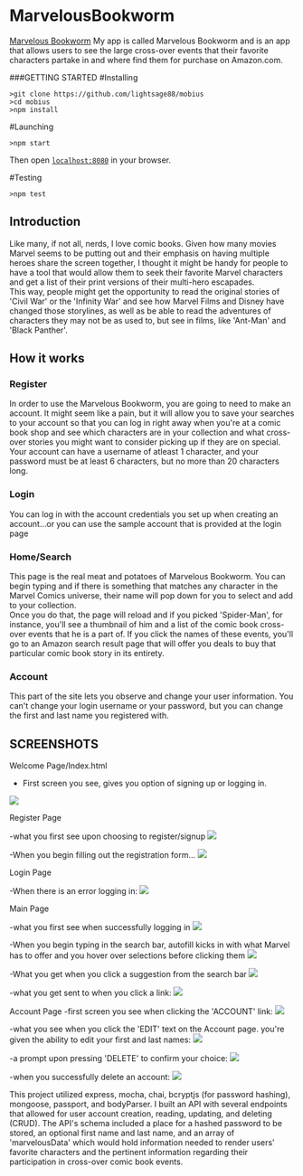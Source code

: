 <h1>MarvelousBookworm</h1>

<p><a href='https://shrouded-anchorage-29615.herokuapp.com'>Marvelous Bookworm</a>
My app is called Marvelous Bookworm and is an app that allows users to see the large cross-over events that their favorite characters partake in and where find them for purchase on Amazon.com.</p>

###GETTING STARTED
#Installing
```
>git clone https://github.com/lightsage88/mobius
>cd mobius
>npm install
```

#Launching
```
>npm start
```
Then open [`localhost:8080`](http://localhost:8080) in your browser.

#Testing
```
>npm test
```

<h2>Introduction</h2>
<p>Like many, if not all, nerds, I love comic books. Given how many movies Marvel seems to be putting out and their emphasis on having multiple heroes share the screen together, I thought it might be handy for people to have a tool that would allow them to seek their favorite Marvel characters and get a list of their print versions of their multi-hero escapades.<br>This way, people might get the opportunity to read the original stories of 'Civil War' or the 'Infinity War' and see how Marvel Films and Disney have changed those storylines, as well as be able to read the adventures of characters they may not be as used to, but see in films, like 'Ant-Man' and 'Black Panther'.</p>

<h2>How it works</h2>
<h3>Register</h3>
<p>In order to use the Marvelous Bookworm, you are going to need to make an account. It might seem like a pain, but it will allow you to save your searches to your account so that you can log in right away when you're at a comic book shop and see which characters are in your collection and what cross-over stories you might want to consider picking up if they are on special.<br>Your account can have a username of atleast 1 character, and your password must be at least 6 characters, but no more than 20 characters long.</p>
<h3>Login</h3>
<p>You can log in with the account credentials you set up when creating an account...or you can use the sample account that is provided at the login page</p>
<h3>Home/Search</h3>
<p>This page is the real meat and potatoes of Marvelous Bookworm. You can begin typing and if there is something that matches any character in the Marvel Comics universe, their name will pop down for you to select and add to your collection.<br>Once you do that, the page will reload and if you picked 'Spider-Man', for instance, you'll see a thumbnail of him and a list of the comic book cross-over events that he is a part of. If you click the names of these events, you'll go to an Amazon search result page that will offer you deals to buy that particular comic book story in its entirety.</p>
<h3>Account</h3>
<p>This part of the site lets you observe and change your user information. You can't change your login username or your password, but you can change the first and last name you registered with.</p>

<h2>SCREENSHOTS</h2>

Welcome Page/Index.html
- First screen you see, gives you option of signing up or logging in.
<img src='https://imgur.com/2f3tcAW'>

Register Page

-what you first see upon choosing to register/signup
<img src='https://imgur.com/wDb0AUb'>

-When you begin filling out the registration form...
<img src='https://imgur.com/I3yYbBk'>


Login Page

-When there is an error logging in:
<img src='https://imgur.com/rKuBtSL'>

Main Page

-what you first see when successfully logging in
<img src='https://imgur.com/tn0OdLZ'>

-When you begin typing in the search bar, autofill kicks in with what Marvel has to offer and you hover over selections before
clicking them
<img src='https://imgur.com/t0WEcWa'>

-What you get when you click a suggestion from the search bar
<img src='https://imgur.com/cUKZZLB'>


-what you get sent to when you click a link:
<img src='https://imgur.com/ze58ePg'>

Account Page
-first screen you see when clicking the 'ACCOUNT' link:
<img src='https://imgur.com/iccfNdo'>

-what you see when you click the 'EDIT' text on the Account page. you're given the ability to edit your first and last names:
<img src='https://imgur.com/oaMOZ7A'>

-a prompt upon pressing 'DELETE' to confirm your choice:
<img src='https://imgur.com/74RDDc6'>

-when you successfully delete an account:
<img src='https://imgur.com/0xOYPCy'>



This project utilized express, mocha, chai, bcryptjs (for password hashing), mongoose, passport, and bodyParser.
I built an API with several endpoints that allowed for user account creation, reading, updating, and deleting (CRUD).
The API's schema included a place for a hashed password to be stored, an optional first name and last name, and an array of
'marvelousData' which would hold information needed to render users' favorite characters and the pertinent information regarding their
participation in cross-over comic book events.